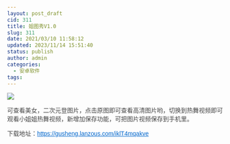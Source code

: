 ```yaml
---
layout: post_draft
cid: 311
title: 姐图秀V1.0
slug: 311
date: 2021/03/10 11:58:12
updated: 2023/11/14 15:51:40
status: publish
author: admin
categories: 
  - 安卓软件
tags: 
---
```



<div alt="潮男心博客 www.cnx0.com" >
				<p><img src="https://www.115z.com/edit/php/upload/20210309/1615281742532.jpg"></p>
<p><span style='margin: 0px; padding: 0px; overflow-wrap: break-word; color: rgb(68, 68, 68); white-space: normal; font-family: "Microsoft YaHei", Tahoma, Helvetica, SimSun, sans-serif;'>可查看美女，二次元登图片，点击原图即可查看高清图片哟，切换到热舞视频即可观看小姐姐热舞视频，</span><span style='margin: 0px; padding: 0px; overflow-wrap: break-word; color: rgb(68, 68, 68); white-space: normal; font-family: "Microsoft YaHei", Tahoma, Helvetica, SimSun, sans-serif;'>新增加保存功能，可把图片视频保存到手机里。</span></p>
<p><span style='margin: 0px; padding: 0px; overflow-wrap: break-word; color: rgb(68, 68, 68); white-space: normal; font-family: "Microsoft YaHei", Tahoma, Helvetica, SimSun, sans-serif;'>下载地址：<a href="https://gusheng.lanzous.com/iklT4mqakve" target="_blank" style='overflow-wrap: break-word; color: rgb(0, 102, 204); text-decoration-line: underline; font-family: "Microsoft YaHei", Tahoma, Helvetica, SimSun, sans-serif; white-space: normal;'>https://gusheng.lanzous.com/iklT4mqakve</a></span></p>			</div>
			